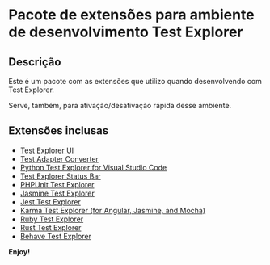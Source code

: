 # Pacote de extensões para ambiente de desenvolvimento Test Explorer

## Descrição

Este é um pacote com as extensões que utilizo quando desenvolvendo com Test Explorer.

Serve, também, para ativação/desativação rápida desse ambiente.

## Extensões inclusas

* [Test Explorer UI](https://marketplace.visualstudio.com/items?itemName=hbenl.vscode-test-explorer)
* [Test Adapter Converter](https://marketplace.visualstudio.com/items?itemName=ms-vscode.test-adapter-converter)
* [Python Test Explorer for Visual Studio Code](https://marketplace.visualstudio.com/items?itemName=littlefoxteam.vscode-python-test-adapter)
* [Test Explorer Status Bar](https://marketplace.visualstudio.com/items?itemName=connorshea.vscode-test-explorer-status-bar)
* [PHPUnit Test Explorer](https://marketplace.visualstudio.com/items?itemName=recca0120.vscode-phpunit)
* [Jasmine Test Explorer](https://marketplace.visualstudio.com/items?itemName=hbenl.vscode-jasmine-test-adapter)
* [Jest Test Explorer](https://marketplace.visualstudio.com/items?itemName=kavod-io.vscode-jest-test-adapter)
* [Karma Test Explorer (for Angular, Jasmine, and Mocha)](https://marketplace.visualstudio.com/items?itemName=lucono.karma-test-explorer)
* [Ruby Test Explorer](https://marketplace.visualstudio.com/items?itemName=connorshea.vscode-ruby-test-adapter)
* [Rust Test Explorer](https://marketplace.visualstudio.com/items?itemName=swellaby.vscode-rust-test-adapter)
* [Behave Test Explorer](https://marketplace.visualstudio.com/items?itemName=YouneselBarnoussi.vscode-behave-test-adapter)

**Enjoy!**
